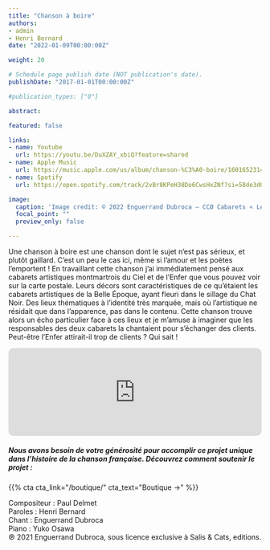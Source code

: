 ```yaml
---
title: "Chanson à boire"
authors:
- admin
- Henri Bernard
date: "2022-01-09T00:00:00Z"

weight: 20

# Schedule page publish date (NOT publication's date).
publishDate: "2017-01-01T00:00:00Z"

#publication_types: ["0"]

abstract: 

featured: false

links:
- name: Youtube
  url: https://youtu.be/DuXZAY_xbiQ?feature=shared
- name: Apple Music
  url: https://music.apple.com/us/album/chanson-%C3%A0-boire/1601652314?i=1601652841
- name: Spotify
  url: https://open.spotify.com/track/2vBr8KPeH38Do6CwsHxZNf?si=58de3d0ca5424172

image:
  caption: 'Image credit: © 2022 Enguerrand Dubroca – CCØ Cabarets « Le Ciel » et « L’Enfer » boulevard de Clichy, éditions P.P.C. – Paris Collections / Musée Carnavalet'
  focal_point: ""
  preview_only: false

---
```


Une chanson à boire est une chanson dont le sujet n’est pas sérieux, et plutôt gaillard. C’est un peu le cas ici, même si l’amour et les poètes l’emportent ! En travaillant cette chanson j’ai immédiatement pensé aux cabarets artistiques montmartrois du Ciel et de l’Enfer que vous pouvez voir sur la carte postale. Leurs décors sont caractéristiques de ce qu’étaient les cabarets artistiques de la Belle Époque, ayant fleuri dans le sillage du Chat Noir. Des lieux thématiques à l’identité très marquée, mais où l’artistique ne résidait que dans l’apparence, pas dans le contenu. Cette chanson trouve alors un écho particulier face à ces lieux et je m’amuse à imaginer que les responsables des deux cabarets la chantaient pour s’échanger des clients. Peut-être l’Enfer attirait-il trop de clients ? Qui sait !


<iframe allow="autoplay *; encrypted-media *; fullscreen *; clipboard-write" frameborder="0" height="175" style="width:100%;max-width:720px;overflow:hidden;border-radius:10px;" sandbox="allow-forms allow-popups allow-same-origin allow-scripts allow-storage-access-by-user-activation allow-top-navigation-by-user-activation" src="https://embed.music.apple.com/us/album/chanson-%C3%A0-boire/1601652314?i=1601652841"></iframe>

##### Nous avons besoin de votre générosité pour accomplir ce projet unique dans l’histoire de la chanson française. Découvrez comment soutenir le projet :
{{% cta cta_link="/boutique/" cta_text="Boutique →" %}}

<p>Compositeur : Paul Delmet <br>
Paroles : Henri Bernard<br>
Chant : Enguerrand Dubroca<br>
Piano : Yuko Osawa<br>
℗ 2021 Enguerrand Dubroca, sous licence exclusive à Salis & Cats, editions.</p>


